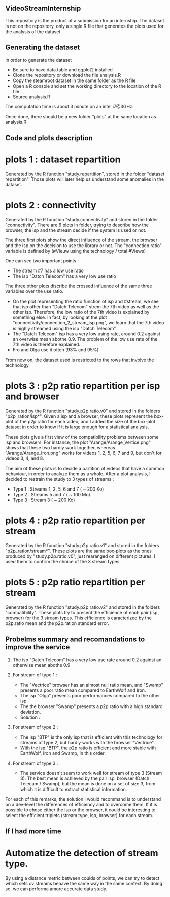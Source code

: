 ## VideoStreamInternship

This repository is the product of a submission for an internship. The dataset is not on the repository, only a single R file that generates the plots used for the analysis of the dataset.


## Generating the dataset

In order to generate the dataset

* Be sure to have data.table and ggplot2 installed
* Clone the repository or download the file analysis.R
* Copy the steamroot dataset in the same folder as the R file
* Open a R console and set the working directory to the location of the R file
* Source analysis.R

The computation time is about 3 minute on an intel i7@3GHz.

Once done, there should be a new folder "plots" at the same location as analysis.R


## Code and plots description

# plots 1 : dataset repartition

Generated by the R function "study.repartition", stored in the folder "dataset repartition".
Those plots will later help us understand some anomalies in the dataset.

# plots 2 : connectivity

Generated by the R function "study.connectivity" and stored in the folder "connectivity".
There are 6 plots in folder, trying to describe how the browser, the isp and the stream decide if the system is used or not.

The three first plots show the direct influence of the stream, the browser and the isp on the decision to use the library or not. The "connection.ratio" variable is defined by (#Vieuw using the technology / total #Views)

One can see two important points : 
* The stream #7 has a low use ratio
* The isp "Datch Telecom" has a very low use ratio

The three other plots discribe the crossed influence of the same three variables over the use ratio.
* On the plot representing the ratio function of isp and #stream, we see that isp other than "Datch Telecom" strem the 7th video as well as the other isp. Therefore, the low ratio of the 7th video is explained by something else. In fact, by looking at the plot "connectivity/connection_2_stream_isp.png", we learn that the 7th video is highly streamed using the isp "Datch Telecom".
* The "Datch Telecom" isp has a very low using rate, around 0.2 against an overwise mean abothe 0.9. The problem of the low use rate of the 7th video is therefore explained.
* Fro and Olga use it often (93% and 95%)

From now on, the dataset used is restricted to the rows that involve the technology.

# plots 3 : p2p ratio repartition per isp and browser

Generated by the R function "study.p2p.ratio.v0" and stored in the folders "p2p_ration/isp*".
Given a isp and a browser, these plots represent the box-plot of the p2p ratio for each video, and I added the size of the box-plot dataset in order to know if it is large enough for a statistical analysis.

These plots give a first view of the compatibility problems between some isp and browsers. For instance, the plot "Arange/Arange_Vertice.png" shows that these two hardly work together, whereas "Arange/Arange_Iron.png" works for videos 1, 2, 5, 6, 7 and 9, but don't for videos 3, 4, and 8.

The aim of these plots is to decide a partition of videos that have a common behaviour, in order to analyze them as a whole. After a plot analysis, I decided to restrain the study to 3 types of streams : 

* Type 1 : Streams 1, 2, 5, 6 and 7 ( ~ 200 Ko)
* Type 2 : Streams 5 and 7 ( ~ 100 Mo)
* Type 3 : Stream 3 ( ~ 200 Ko)

# plots 4 : p2p ratio repartition per stream

Generated by the R function "study.p2p.ratio.v1" and stored in the folders "p2p_ration/stream*".
These plots are the same box-plots as the ones produced by "study.p2p.ratio.v0", just rearanged on different pictures. I used them to confirm the choice of the 3 stream types.


# plots 5 : p2p ratio repartition per stream

Generated by the R function "study.p2p.ratio.v2" and stored in the folders "compatibility".
These plots try to present the efficience of each pair (isp, browser) for the 3 stream types. This efficience is caracterized by the p2p.ratio mean and the p2p.ration standard error. 


## Probelms summary and recomandations to improve the service

1. The isp "Datch Telecom" has a very low use rate around 0.2 against an otherwise mean abothe 0.9

2. For stream of type 1 :
    * The "Vectrice" browser has an almost null ratio mean, and "Swamp" presents a poor ratio mean compared to EarthWolf and Iron.
	* The isp "Olga" presents poor performances compared to the other isp.
	* The the browser "Swamp" presents a p2p ratio with a high standard deviation.
    * Solution : 
	
3. For stream of type 2 :
	* The isp "BTP" is the only isp that is efficient with this technology for streams of type 2, but hardly works with the browser "Vectrice".
	* With the isp "BTP", the p2p ratio is efficient and more stable with EarthWolf, Iron and Swamp, in this order.
	
4. For stream of type 3 :
	* The service doesn't seem to work well for stream of type 3 (Stream 3). The best mean is achieved by the pair isp, browser (Datch Telecam / Swamp), but the mean is done on a set of size 3, from which it is difficult to extract statistical information.
	
For each of this remarks, the solution I would recommand is to understand on a dev-level the differences of efficiency and to overcome them.
If it is possible to chose either the isp or the browser, it could be interesting to select the efficient triplets (stream type, isp, browser) for each stream.


## If I had more time

# Automatize the detection of stream type.

By using a distance metric between coulds of points, we can try to detect which sets ov streams behave the same way in the same context. By doing so, we can performa amore accurate data study.















